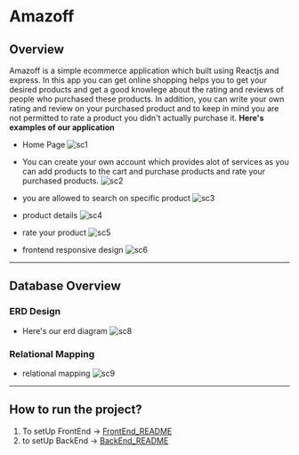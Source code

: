 # Amazoff

## Overview

Amazoff is a simple ecommerce application which built using 
Reactjs and express. In this app you can get online shopping 
helps you to get your desired products and get a good knowlege about the rating and reviews of people who purchased 
these products. In addition, you can write your own rating and review on your purchased product and to keep in mind you are not permitted to rate a product you didn't actually purchase it. 
<b>Here's examples of our application</b>

-   Home Page
    ![sc1](https://github.com/amwopps/Amazoff/blob/main/screenShots/sc1.png)

-   You can create your own account which provides alot of services as you can add products to the cart and purchase products and rate your purchased products.
    ![sc2](https://github.com/amwopps/Amazoff/blob/main/screenShots/sc2.png)

-   you are allowed to search on specific product 
    ![sc3](https://github.com/amwopps/Amazoff/blob/main/screenShots/sc3.png)

-   product details 
    ![sc4](https://github.com/amwopps/Amazoff/blob/main/screenShots/sc4.png)

-   rate your product 
    ![sc5](https://github.com/amwopps/Amazoff/blob/main/screenShots/sc5.png)

-   frontend responsive design
    ![sc6](https://github.com/amwopps/Amazoff/blob/main/screenShots/sc6.png)

<hr>

## Database Overview
### ERD Design
-   Here's our erd diagram 
    ![sc8](https://github.com/amwopps/Amazoff/blob/main/screenShots/sc7.png)

### Relational Mapping
-   relational mapping
    ![sc9](https://github.com/amwopps/Amazoff/blob/main/screenShots/sc8.png)

<hr>

## How to run the project?

1. To setUp FrontEnd -> [FrontEnd_README](https://github.com/amwopps/Amazoff/blob/main/client/README.md)
2. to setUp BackEnd -> [BackEnd_README](https://github.com/amwopps/Amazoff/blob/main/servers/readme.md)

